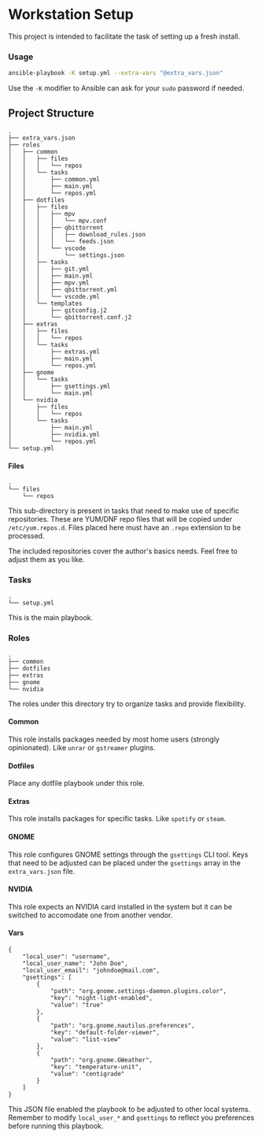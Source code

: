 # Workstation Setup
This project is intended to facilitate the task of setting up a fresh install.

### Usage
```bash
ansible-playbook -K setup.yml --extra-vars "@extra_vars.json"
```
Use the `-K` modifier to Ansible can ask for your `sudo` password if needed.

## Project Structure
```
.
├── extra_vars.json
├── roles
│   ├── common
│   │   ├── files
│   │   │   └── repos
│   │   └── tasks
│   │       ├── common.yml
│   │       ├── main.yml
│   │       └── repos.yml
│   ├── dotfiles
│   │   ├── files
│   │   │   ├── mpv
│   │   │   │   └── mpv.conf
│   │   │   ├── qbittorrent
│   │   │   │   ├── download_rules.json
│   │   │   │   └── feeds.json
│   │   │   └── vscode
│   │   │       └── settings.json
│   │   ├── tasks
│   │   │   ├── git.yml
│   │   │   ├── main.yml
│   │   │   ├── mpv.yml
│   │   │   ├── qbittorrent.yml
│   │   │   └── vscode.yml
│   │   └── templates
│   │       ├── gitconfig.j2
│   │       └── qbittorrent.conf.j2
│   ├── extras
│   │   ├── files
│   │   │   └── repos
│   │   └── tasks
│   │       ├── extras.yml
│   │       ├── main.yml
│   │       └── repos.yml
│   ├── gnome
│   │   └── tasks
│   │       ├── gsettings.yml
│   │       └── main.yml
│   └── nvidia
│       ├── files
│       │   └── repos
│       └── tasks
│           ├── main.yml
│           ├── nvidia.yml
│           └── repos.yml
└── setup.yml
```

#### Files
```
.
└── files
    └── repos
```
This sub-directory is present in tasks that need to make use of specific repositories. These are YUM/DNF repo files that will be copied under `/etc/yum.repos.d`. Files placed here must have an `.repo` extension to be processed.

The included repositories cover the author's basics needs. Feel free to adjust them as you like.

### Tasks
```
.
└── setup.yml
```
This is the main playbook.

### Roles
```
.
├── common
├── dotfiles
├── extras
├── gnome
└── nvidia
```
The roles under this directory try to organize tasks and provide flexibility.

#### Common
This role installs packages needed by most home users (strongly opinionated).
Like `unrar` or `gstreamer` plugins. 

#### Dotfiles
Place any dotfile playbook under this role.

#### Extras
This role installs packages for specific tasks.
Like `spotify` or `steam`.

#### GNOME
This role configures GNOME settings through the `gsettings` CLI tool.
Keys that need to be adjusted can be placed under the `gsettings` array in the `extra_vars.json` file.

#### NVIDIA
This role expects an NVIDIA card installed in the system but it can be switched to accomodate one from another vendor.

#### Vars
```
{
    "local_user": "username",
    "local_user_name": "John Doe",
    "local_user_email": "johndoe@mail.com",
    "gsettings": [
        {
            "path": "org.gnome.settings-daemon.plugins.color",
            "key": "night-light-enabled",
            "value": "true"
        },
        {
            "path": "org.gnome.nautilus.preferences",
            "key": "default-folder-viewer",
            "value": "list-view"
        },
        {
            "path": "org.gnome.GWeather",
            "key": "temperature-unit",
            "value": "centigrade"
        }
    ]
}
```
This JSON file enabled the playbook to be adjusted to other local systems.
Remember to modify `local_user_*` and `gsettings` to reflect you preferences before running this playbook.

